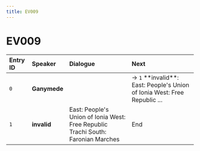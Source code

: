 ```yaml
---
title: EV009
---
```


# EV009


| Entry ID | Speaker | Dialogue | Next |
| :------- | :------ | :------- | :------------ |
| `0` | **Ganymede** |  | → `1` \*\*invalid\*\*: East: People's Union of Ionia West: Free Republic \.\.\. |
| `1` | **invalid** | East: People's Union of Ionia West: Free Republic Trachi South: Faronian Marches | End |
